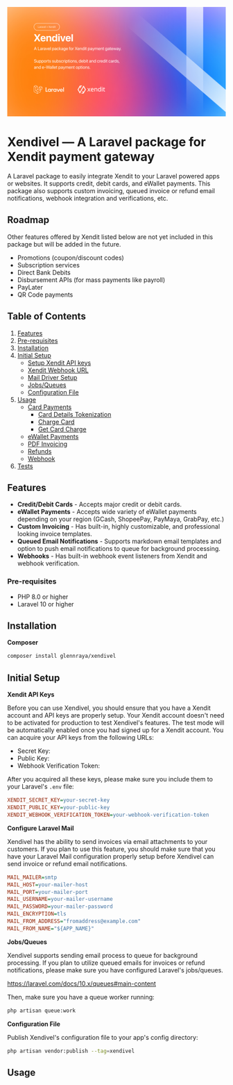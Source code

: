 ![Project Logo](artwork/xendivel.jpg)

# Xendivel — A Laravel package for Xendit payment gateway

A Laravel package to easily integrate Xendit to your Laravel powered apps or websites. It supports credit, debit cards, and eWallet payments. This package also supports custom invoicing, queued invoice or refund email notifications, webhook integration and verifications, etc.

## Roadmap

Other features offered by Xendit listed below are not yet included in this package but will be added in the future.

- Promotions (coupon/discount codes)
- Subscription services
- Direct Bank Debits
- Disbursement APIs (for mass payments like payroll)
- PayLater
- QR Code payments

## Table of Contents

1. [Features](#features)
2. [Pre-requisites](#pre-requisites)
3. [Installation](#installation)
4. [Initial Setup](#initial-setup)
    - [Setup Xendit API keys](#setup-xendit-api-keys)
    - [Xendit Webhook URL](#xendit-webhook-url)
    - [Mail Driver Setup](#mail-driver-setup)
    - [Jobs/Queues](#job-queues)
    - [Configuration File](#configuration)
5. [Usage](#usage)
    - [Card Payments](#card-payments)
        - [Card Details Tokenization](#card-details-tokenization)
        - [Charge Card](#charge-card)
        - [Get Card Charge](#get-card-charge)
    - [eWallet Payments](#ewallet-payments)
    - [PDF Invoicing](#invoicing)
    - [Refunds](#refunds)
    - [Webhook](#webhook)
6. [Tests](#tests)

## Features

- **Credit/Debit Cards** - Accepts major credit or debit cards.
- **eWallet Payments** - Accepts wide variety of eWallet payments depending on your region (GCash, ShopeePay, PayMaya, GrabPay, etc.)
- **Custom Invoicing** - Has built-in, highly customizable, and professional looking invoice templates.
- **Queued Email Notifications** - Supports markdown email templates and option to push email notifications to queue for background processing.
- **Webhooks** - Has built-in webhook event listeners from Xendit and webhook verification.

### Pre-requisites

- PHP 8.0 or higher
- Laravel 10 or higher

## Installation

**Composer**

```bash
composer install glennraya/xendivel
```

## Initial Setup

**Xendit API Keys**

Before you can use Xendivel, you should ensure that you have a Xendit account and API keys are properly setup. Your Xendit account doesn't need to be activated for production to test Xendivel's features. The test mode will be automatically enabled once you had signed up for a Xendit account. You can acquire your API keys from the following URLs:

- Secret Key:
- Public Key:
- Webhook Verification Token:

After you acquired all these keys, please make sure you include them to your Laravel's <code>.env</code> file:

```ini
XENDIT_SECRET_KEY=your-secret-key
XENDIT_PUBLIC_KEY=your-public-key
XENDIT_WEBHOOK_VERIFICATION_TOKEN=your-webhook-verification-token
```

**Configure Laravel Mail**

Xendivel has the ability to send invoices via email attachments to your customers. If you plan to use this feature, you should make sure that you have your Laravel Mail configuration properly setup before Xendivel can send invoice or refund email notifications.

```ini
MAIL_MAILER=smtp
MAIL_HOST=your-mailer-host
MAIL_PORT=your-mailer-port
MAIL_USERNAME=your-mailer-username
MAIL_PASSWORD=your-mailer-password
MAIL_ENCRYPTION=tls
MAIL_FROM_ADDRESS="fromaddress@example.com"
MAIL_FROM_NAME="${APP_NAME}"
```

**Jobs/Queues**

Xendivel supports sending email process to queue for background processing. If you plan to utilize queued emails for invoices or refund notifications, please make sure you have configured Laravel's jobs/queues.

https://laravel.com/docs/10.x/queues#main-content

Then, make sure you have a queue worker running:

```bash
php artisan queue:work
```

**Configuration File**

Publish Xendivel's configuration file to your app's config directory:

```bash
php artisan vendor:publish --tag=xendivel
```

## Usage
